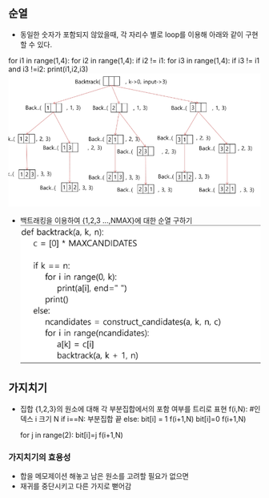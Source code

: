 ## 순열
- 동일한 숫자가 포함되지 않았을때, 각 자리수 별로 loop를 이용해 아래와 같이 구현할 수 있다.

for i1 in range(1,4):
    for i2 in range(1,4):
        if i2 != i1:
        for i3 in range(1,4):
            if i3 != i1 and i3 !=i2:
                print(i1,i2,i3)
![alt text](image.png)

- 백트래킹을 이용하여 {1,2,3 ...,NMAX}에 대한 순열 구하기
![alt text](image-1.png)

## 가지치기
- 집합 {1,2,3}의 원소에 대해 각 부분집합에서의 포함 여부를 트리로 표현
f(i,N): #인덱스 i 크기 N
if i==N:
    부분집합 끝
else:
    bit[i] = 1
    f(i+1,N)
    bit[i]=0
    f(i+1,N)

    for j in range(2):
    bit[i]=j
    f(i+1,N)

### 가지치기의 효용성
- 합을 메모제이션 해놓고 남은 원소를 고려할 필요가 없으면
- 재귀를 중단시키고 다른 가지로 뻗어감